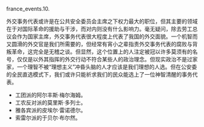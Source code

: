 france_events.10.

外交事务代表或许是在公共安全委员会主席之下权力最大的职位，但其主要的领域在于对国际革命的援助与干涉，而对内则没有什么影响力。毫无疑问，除去劳工总议会作为国家主席，外交事务代表很大程度上代表了我国的外交面貌。一个机智而又圆滑的外交官是我们所需要的，但经常有宵小之辈指责外交事务代表的腐败与背叛革命，这完全是无稽之谈。但显然，这个位置上的人注定被冠以许多莫须有的名号，仅仅是以外其指挥的外交行动不符合某些人的政治理念。但现实政治不是过家家，一个理智不被“理想主义”冲昏头脑的人才应该是我们理想的人选。但在公安委的全民直选模式下，我们或许只能祈求我们的民众能选上了一位神智清醒的事务代表。

* 工团派的阿尔丰斯·梅尔海姆。
* 工农反对派的莫里斯·多列士。
* 雅各宾派的皮埃尔·雷诺德尔。
* 索雷尔派的于贝尔·布尔然。